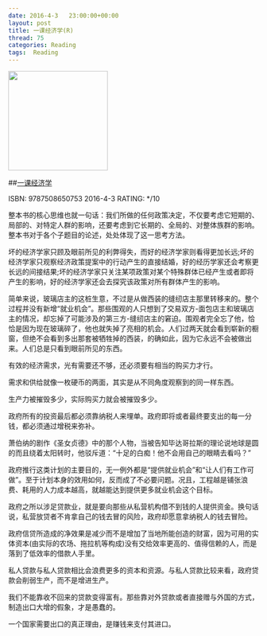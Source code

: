 ```yaml
---
date: 2016-4-3	 23:00:00+00:00
layout: post
title: 一课经济学(R)
thread: 75
categories: Reading
tags:  Reading
---
```


<img src="https://img3.doubanio.com/lpic/s28056031.jpg" width="200" />

##[一课经济学](https://book.douban.com/subject/26374036/)

ISBN: 9787508650753  2016-4-3 RATING: */10

整本书的核心思维也就一句话：我们所做的任何政策决定，不仅要考虑它短期的、局部的、对特定人群的影响，还要考虑到它长期的、全局的、对整体族群的影响。整本书对于各个子题目的论述，处处体现了这一思考方法。

坏的经济学家只顾及眼前所见的利弊得失，而好的经济学家则看得更加长远;坏的经济学家只观察经济政策提案中的行动产生的直接结婚，好的经历学家还会考察更长远的间接结果;坏的经济学家只关注某项政策对某个特殊群体已经产生或者即将产生的影响，好的经济学家还会去探究该政策对所有群体产生的影响。

简单来说，玻璃店主的这桩生意，不过是从做西装的缝纫店主那里转移来的。整个过程并没有新增“就业机会”。那些围观的人只想到了交易双方-面包店主和玻璃店主的情况，却忘掉了可能涉及的第三方-缝纫店主的窘迫。围观者完全忘了他，恰恰是因为现在玻璃碎了，他也就失掉了亮相的机会。人们过两天就会看到崭新的橱窗，但绝不会看到多出那套被牺牲掉的西装，的确如此，因为它永远不会被做出来。人们总是只看到眼前所见的东西。

有效的经济需求，光有需要还不够，还必须要有相当的购买力才行。

需求和供给就像一枚硬币的两面，其实是从不同角度观察到的同一样东西。

生产力被摧毁多少，实际购买力就会被摧毁多少。

政府所有的投资最后都必须靠纳税人来埋单。政府即将或者最终要支出的每一分钱，都必须通过增税来弥补。

萧伯纳的剧作《圣女贞德》中的那个人物，当被告知毕达哥拉斯的理论说地球是圆的而且绕着太阳转时，他驳斥道：“十足的白痴！他不会用自己的眼睛去看吗？”

政府推行这类计划的主要目的，无一例外都是“提供就业机会”和“让人们有工作可做”。至于计划本身的效用如何，反而成了不必要问题。况且，工程越是铺张浪费、耗用的人力成本越高，就越能达到提供更多就业机会这个目标。

政府之所以涉足贷款业，就是要向那些从私营机构借不到钱的人提供资金。换句话说，私营放贷者不肯拿自己的钱去冒的风险，政府却愿意拿纳税人的钱去冒险。

政府信贷所造成的净效果是减少而不是增加了当地所能创造的财富，因为可用的实体资本(由实际的农场、拖拉机等构成)没有交给效率更高的、值得信赖的人，而是落到了低效率的借款人手里。

私人贷款与私人贷款相比会浪费更多的资本和资源。与私人贷款比较来看，政府贷款会削弱生产，而不是增进生产。

我们不能靠收不回来的贷款变得富有。那些靠对外贷款或者直接赠与外国的方式，制造出口大增的假象，才是愚蠢的。

一个国家需要出口的真正理由，是赚钱来支付其进口。